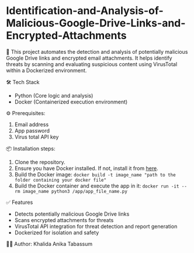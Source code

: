 # Identification-and-Analysis-of-Malicious-Google-Drive-Links-and-Encrypted-Attachments
🚀 This project automates the detection and analysis of potentially malicious Google Drive links and encrypted email attachments. It helps identify threats by scanning and evaluating suspicious content using VirusTotal within a Dockerized environment.


🛠️ Tech Stack
- Python (Core logic and analysis)
- Docker (Containerized execution environment)


⚙️ Prerequisites:
1. Email address
2. App password
3. Virus total API key


📦 Installation steps:
1. Clone the repository.
2. Ensure you have Docker installed. If not, install it from [here](https://www.docker.com/).
3. Build the Docker image: ```docker build -t image_name "path to the folder containing your docker file"```
4. Build the Docker container and execute the app in it: ```docker run -it --rm image_name python3 /app/app_file_name.py```


✅ Features
- Detects potentially malicious Google Drive links
- Scans encrypted attachments for threats
- VirusTotal API integration for threat detection and report generation
- Dockerized for isolation and safety


👨‍💻 Author:
Khalida Anika Tabassum
